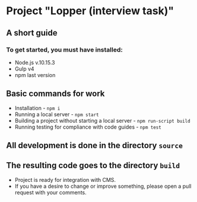 # Project "Lopper (interview task)"
## A short guide
### To get started, you must have installed:
* Node.js v.10.15.3
* Gulp v4
* npm last version
## Basic commands for work
* Installation - `npm i`
* Running a local server - `npm start`
* Building a project without starting a local server - `npm run-script build`
* Running testing for compliance with code guides - `npm test`

## All development is done in the directory `source`
## The resulting code goes to the directory `build`

* Project is ready for integration with CMS.
* If you have a desire to change or improve something, please open a pull request with your comments.

